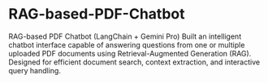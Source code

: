 # RAG-based-PDF-Chatbot
 RAG-based PDF Chatbot (LangChain + Gemini Pro)  Built an intelligent chatbot interface capable of answering questions from one or multiple uploaded PDF documents using Retrieval-Augmented Generation (RAG). Designed for efficient document search, context extraction, and interactive query handling.
